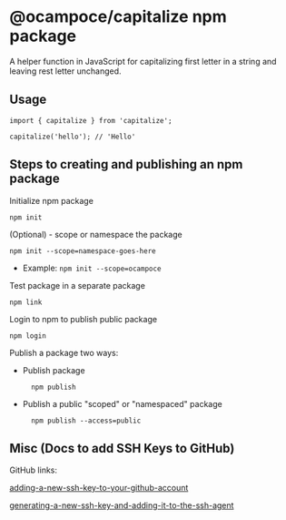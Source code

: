 # @ocampoce/capitalize npm package

A helper function in JavaScript for capitalizing first letter in a string and leaving rest letter unchanged.

## Usage

```
import { capitalize } from 'capitalize';

capitalize('hello'); // 'Hello'
```

## Steps to creating and publishing an npm package

Initialize npm package

    npm init

(Optional) - scope or namespace the package

    npm init --scope=namespace-goes-here

- Example: `npm init --scope=ocampoce`

Test package in a separate package

    npm link

Login to npm to publish public package

    npm login

Publish a package two ways:

- Publish package

        npm publish

- Publish a public "scoped" or "namespaced" package

        npm publish --access=public

## Misc (Docs to add SSH Keys to GitHub)

GitHub links:

[adding-a-new-ssh-key-to-your-github-account](https://docs.github.com/en/authentication/connecting-to-github-with-ssh/adding-a-new-ssh-key-to-your-github-account)

[generating-a-new-ssh-key-and-adding-it-to-the-ssh-agent](https://docs.github.com/en/authentication/connecting-to-github-with-ssh/generating-a-new-ssh-key-and-adding-it-to-the-ssh-agent)
